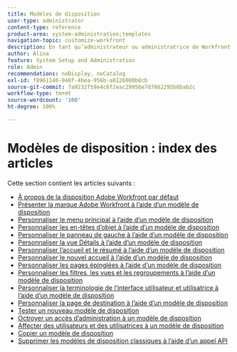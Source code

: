 ```yaml
---
title: Modèles de disposition
user-type: administrator
content-type: reference
product-area: system-administration;templates
navigation-topic: customize-workfront
description: En tant qu’administrateur ou administratrice de Workfront ou administrateur ou administratrice de groupes, vous pouvez créer et modifier des modèles de disposition afin de personnaliser les éléments de l’interface de Workfront pour vos utilisateurs et utilisatrices.
author: Alina
feature: System Setup and Administration
role: Admin
recommendations: noDisplay, noCatalog
exl-id: f8961140-948f-4bea-956b-a8126008b8cb
source-git-commit: 7a9232f59e4c6f2eac2995be7d7862295b6bab2c
workflow-type: tm+mt
source-wordcount: '160'
ht-degree: 100%

---
```


# Modèles de disposition : index des articles

<!-- Audited: 2/2024 -->

Cette section contient les articles suivants :

* [À propos de la disposition Adobe Workfront par défaut](../../../administration-and-setup/customize-workfront/use-layout-templates/about-the-default-wf-layout.md)
* [Présenter la marque Adobe Workfront à l’aide d’un modèle de disposition](../../../administration-and-setup/customize-workfront/use-layout-templates/brand-wf-using-a-layout-template.md)
* [Personnaliser le menu principal à l’aide d’un modèle de disposition](../../../administration-and-setup/customize-workfront/use-layout-templates/customize-main-menu.md)
* [Personnaliser les en-têtes d’objet à l’aide d’un modèle de disposition](../../customize-workfront/use-layout-templates/customize-object-headers.md)
* [Personnaliser le panneau de gauche à l’aide d’un modèle de disposition](../../../administration-and-setup/customize-workfront/use-layout-templates/customize-left-panel.md)
* [Personnaliser la vue Détails à l’aide d’un modèle de disposition](../../../administration-and-setup/customize-workfront/use-layout-templates/customize-details-view-layout-template.md)
* [Personnaliser l’accueil et le résumé à l’aide d’un modèle de disposition](../../../administration-and-setup/customize-workfront/use-layout-templates/customize-home-summary-layout-template.md)
* [Personnaliser le nouvel accueil à l’aide d’un modèle de disposition](../../../administration-and-setup/customize-workfront/use-layout-templates/customize-new-home-layout-template.md)
* [Personnaliser les pages épinglées à l’aide d’un modèle de disposition](../../../administration-and-setup/customize-workfront/use-layout-templates/customize-pinned-pages.md)
* [Personnaliser les filtres, les vues et les regroupements à l’aide d’un modèle de disposition](../../../administration-and-setup/customize-workfront/use-layout-templates/customize-fvg-list-controls-layout-template.md)
* [Personnaliser la terminologie de l’interface utilisateur et utilisatrice à l’aide d’un modèle de disposition](../../../administration-and-setup/customize-workfront/use-layout-templates/customize-terminology.md)
* [Personnaliser la page de destination à l’aide d’un modèle de disposition](../../../administration-and-setup/customize-workfront/use-layout-templates/customize-landing-page.md)
* [Tester un nouveau modèle de disposition](../../../administration-and-setup/customize-workfront/use-layout-templates/test-a-layout-template.md)
* [Octroyer un accès d’administration à un modèle de disposition](../../../administration-and-setup/customize-workfront/use-layout-templates/grant-admin-access-layout-template.md)
* [Affecter des utilisateurs et des utilisatrices à un modèle de disposition](../../../administration-and-setup/customize-workfront/use-layout-templates/assign-users-to-layout-template.md)
* [Copier un modèle de disposition](../../../administration-and-setup/customize-workfront/use-layout-templates/copy-a-layout-template.md)
* [Supprimer les modèles de disposition classiques à l’aide d’un appel API](../../../administration-and-setup/customize-workfront/use-layout-templates/delete-classic-layout-templates.md)
